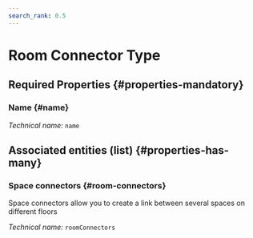 ```yaml
---
search_rank: 0.5
---    
```

#  Room Connector Type
<!--- THIS FILE IS GENERATED PLEASE DO NOT EDIT IT DIRECTLY --->



<OH code="roomConnectorType"/>




## Required Properties {#properties-mandatory}
    
### Name {#name}



*Technical name:* ```name```
<PH code="roomConnectorType:name"/>

    





## Associated entities (list) {#properties-has-many}

### Space connectors {#room-connectors}

Space connectors allow you to create a link between several spaces on different floors

*Technical name:* ```roomConnectors```
<PH code="roomConnectorType:roomConnectors"/>




